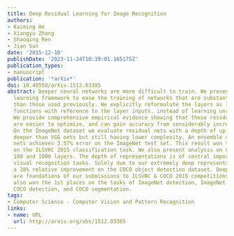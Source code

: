 ```yaml
---
title: Deep Residual Learning for Image Recognition
authors:
- Kaiming He
- Xiangyu Zhang
- Shaoqing Ren
- Jian Sun
date: '2015-12-10'
publishDate: '2023-11-24T10:39:01.165175Z'
publication_types:
- manuscript
publication: '*arXiv*'
doi: 10.48550/arXiv.1512.03385
abstract: Deeper neural networks are more difficult to train. We present a residual
  learning framework to ease the training of networks that are substantially deeper
  than those used previously. We explicitly reformulate the layers as learning residual
  functions with reference to the layer inputs, instead of learning unreferenced functions.
  We provide comprehensive empirical evidence showing that these residual networks
  are easier to optimize, and can gain accuracy from considerably increased depth.
  On the ImageNet dataset we evaluate residual nets with a depth of up to 152 layers---8x
  deeper than VGG nets but still having lower complexity. An ensemble of these residual
  nets achieves 3.57% error on the ImageNet test set. This result won the 1st place
  on the ILSVRC 2015 classification task. We also present analysis on CIFAR-10 with
  100 and 1000 layers. The depth of representations is of central importance for many
  visual recognition tasks. Solely due to our extremely deep representations, we obtain
  a 28% relative improvement on the COCO object detection dataset. Deep residual nets
  are foundations of our submissions to ILSVRC & COCO 2015 competitions, where we
  also won the 1st places on the tasks of ImageNet detection, ImageNet localization,
  COCO detection, and COCO segmentation.
tags:
- Computer Science - Computer Vision and Pattern Recognition
links:
- name: URL
  url: http://arxiv.org/abs/1512.03385
---
```

